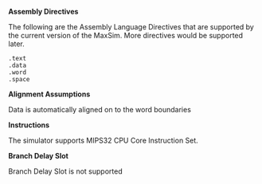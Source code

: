 **Assembly Directives**  

The following are the Assembly Language Directives that are supported by the current version of the MaxSim. More directives would be supported later.  

    .text  
    .data  
    .word  
    .space  

**Alignment Assumptions**  

Data is automatically aligned on to the word boundaries  

**Instructions**  

The simulator supports MIPS32 CPU Core Instruction Set.  

**Branch Delay Slot**  

Branch Delay Slot is not supported  
